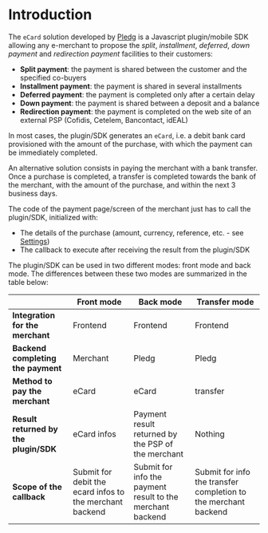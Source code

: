 # Introduction

The `eCard` solution developed by [Pledg](https://www.pledg.co) is a Javascript
plugin/mobile SDK allowing any e-merchant to propose the *split*, *installment*, *deferred*, *down payment* and *redirection payment* facilities to their customers:

- **Split payment**: the payment is shared between the customer and the specified co-buyers
- **Installment payment**: the payment is shared in several installments
- **Deferred payment**: the payment is completed only after a certain delay
- **Down payment**: the payment is shared between a deposit and a balance
- **Redirection payment**: the payment is completed on the web site of an external PSP (Cofidis, Cetelem, Bancontact, idEAL)

In most cases, the plugin/SDK generates an `eCard`, i.e. a debit bank card
provisioned with the amount of the purchase, with which the payment can be
immediately completed.

An alternative solution consists in paying the merchant with a bank transfer. 
Once a purchase is completed, a transfer is completed towards the bank of the merchant,
with the amount of the purchase, and within the next 3 business days.

The code of the payment page/screen of the merchant just has to call the plugin/SDK, initialized with:

- The details of the purchase (amount, currency, reference, etc. - see [Settings](/plugin/README#settings))
- The callback to execute after receiving the result from the plugin/SDK

The plugin/SDK can be used in two different modes: front mode and back mode. The
differences between these two modes are summarized in the table below:

|                                        | Front mode   | Back mode  | Transfer mode |
| -------------------------------------- | ------------ | ---------- | ------------- |
| **Integration for the merchant**       | Frontend     | Frontend   | Frontend      |
| **Backend completing the payment**     | Merchant     | Pledg      | Pledg         |
| **Method to pay the merchant**         | eCard        | eCard      | transfer      |
| **Result returned by the plugin/SDK**  | eCard infos  | Payment result returned by the PSP of the merchant | Nothing | 
| **Scope of the callback**              | Submit for debit the ecard infos to the merchant backend | Submit for info the payment result to the merchant backend | Submit for info the transfer completion to the merchant backend |
